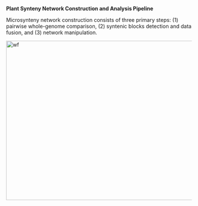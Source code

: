 <p><strong>Plant Synteny Network Construction and Analysis Pipeline</strong></p>
<p>Microsynteny network construction consists of three primary steps: (1) pairwise whole-genome comparison, (2) syntenic blocks detection and data fusion, and (3) network manipulation.</p>
<p><img style="display: block; margin-left: auto; margin-right: auto;" src="https://github.com/zhaotao1987/Plant-Synenty-Network-Analysis-Pipeline/blob/master/Fig1.jpg" alt="wf" width="509" height="432" /></p>
<p><strong>&nbsp;</strong></p>
